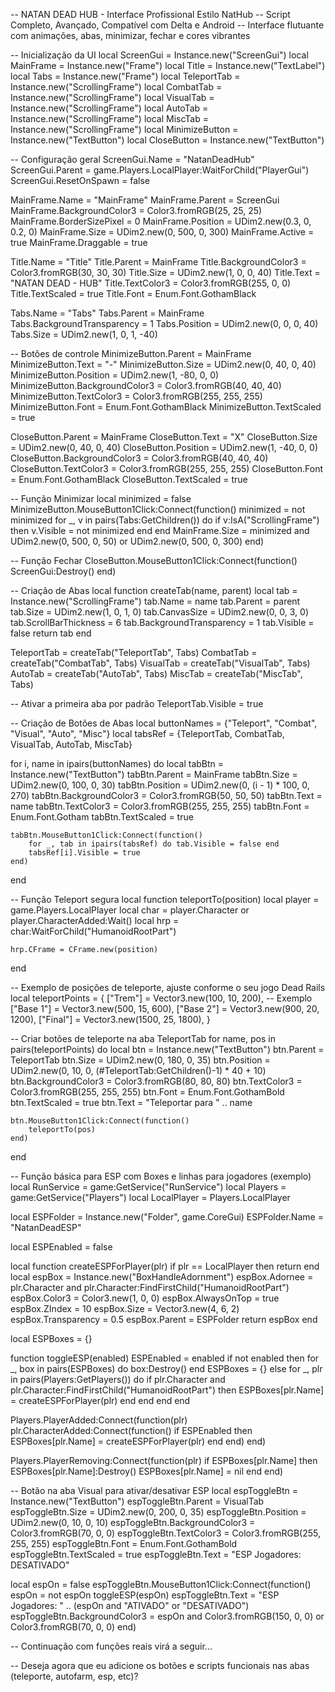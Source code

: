 -- NATAN DEAD HUB - Interface Profissional Estilo NatHub
-- Script Completo, Avançado, Compatível com Delta e Android
-- Interface flutuante com animações, abas, minimizar, fechar e cores vibrantes

-- Inicialização da UI
local ScreenGui = Instance.new("ScreenGui")
local MainFrame = Instance.new("Frame")
local Title = Instance.new("TextLabel")
local Tabs = Instance.new("Frame")
local TeleportTab = Instance.new("ScrollingFrame")
local CombatTab = Instance.new("ScrollingFrame")
local VisualTab = Instance.new("ScrollingFrame")
local AutoTab = Instance.new("ScrollingFrame")
local MiscTab = Instance.new("ScrollingFrame")
local MinimizeButton = Instance.new("TextButton")
local CloseButton = Instance.new("TextButton")

-- Configuração geral
ScreenGui.Name = "NatanDeadHub"
ScreenGui.Parent = game.Players.LocalPlayer:WaitForChild("PlayerGui")
ScreenGui.ResetOnSpawn = false

MainFrame.Name = "MainFrame"
MainFrame.Parent = ScreenGui
MainFrame.BackgroundColor3 = Color3.fromRGB(25, 25, 25)
MainFrame.BorderSizePixel = 0
MainFrame.Position = UDim2.new(0.3, 0, 0.2, 0)
MainFrame.Size = UDim2.new(0, 500, 0, 300)
MainFrame.Active = true
MainFrame.Draggable = true

Title.Name = "Title"
Title.Parent = MainFrame
Title.BackgroundColor3 = Color3.fromRGB(30, 30, 30)
Title.Size = UDim2.new(1, 0, 0, 40)
Title.Text = "NATAN DEAD - HUB"
Title.TextColor3 = Color3.fromRGB(255, 0, 0)
Title.TextScaled = true
Title.Font = Enum.Font.GothamBlack

Tabs.Name = "Tabs"
Tabs.Parent = MainFrame
Tabs.BackgroundTransparency = 1
Tabs.Position = UDim2.new(0, 0, 0, 40)
Tabs.Size = UDim2.new(1, 0, 1, -40)

-- Botões de controle
MinimizeButton.Parent = MainFrame
MinimizeButton.Text = "-"
MinimizeButton.Size = UDim2.new(0, 40, 0, 40)
MinimizeButton.Position = UDim2.new(1, -80, 0, 0)
MinimizeButton.BackgroundColor3 = Color3.fromRGB(40, 40, 40)
MinimizeButton.TextColor3 = Color3.fromRGB(255, 255, 255)
MinimizeButton.Font = Enum.Font.GothamBlack
MinimizeButton.TextScaled = true

CloseButton.Parent = MainFrame
CloseButton.Text = "X"
CloseButton.Size = UDim2.new(0, 40, 0, 40)
CloseButton.Position = UDim2.new(1, -40, 0, 0)
CloseButton.BackgroundColor3 = Color3.fromRGB(40, 40, 40)
CloseButton.TextColor3 = Color3.fromRGB(255, 255, 255)
CloseButton.Font = Enum.Font.GothamBlack
CloseButton.TextScaled = true

-- Função Minimizar
local minimized = false
MinimizeButton.MouseButton1Click:Connect(function()
    minimized = not minimized
    for _, v in pairs(Tabs:GetChildren()) do
        if v:IsA("ScrollingFrame") then
            v.Visible = not minimized
        end
    end
    MainFrame.Size = minimized and UDim2.new(0, 500, 0, 50) or UDim2.new(0, 500, 0, 300)
end)

-- Função Fechar
CloseButton.MouseButton1Click:Connect(function()
    ScreenGui:Destroy()
end)

-- Criação de Abas
local function createTab(name, parent)
    local tab = Instance.new("ScrollingFrame")
    tab.Name = name
    tab.Parent = parent
    tab.Size = UDim2.new(1, 0, 1, 0)
    tab.CanvasSize = UDim2.new(0, 0, 3, 0)
    tab.ScrollBarThickness = 6
    tab.BackgroundTransparency = 1
    tab.Visible = false
    return tab
end

TeleportTab = createTab("TeleportTab", Tabs)
CombatTab = createTab("CombatTab", Tabs)
VisualTab = createTab("VisualTab", Tabs)
AutoTab = createTab("AutoTab", Tabs)
MiscTab = createTab("MiscTab", Tabs)

-- Ativar a primeira aba por padrão
TeleportTab.Visible = true

-- Criação de Botões de Abas
local buttonNames = {"Teleport", "Combat", "Visual", "Auto", "Misc"}
local tabsRef = {TeleportTab, CombatTab, VisualTab, AutoTab, MiscTab}

for i, name in ipairs(buttonNames) do
    local tabBtn = Instance.new("TextButton")
    tabBtn.Parent = MainFrame
    tabBtn.Size = UDim2.new(0, 100, 0, 30)
    tabBtn.Position = UDim2.new(0, (i - 1) * 100, 0, 270)
    tabBtn.BackgroundColor3 = Color3.fromRGB(50, 50, 50)
    tabBtn.Text = name
    tabBtn.TextColor3 = Color3.fromRGB(255, 255, 255)
    tabBtn.Font = Enum.Font.Gotham
    tabBtn.TextScaled = true

    tabBtn.MouseButton1Click:Connect(function()
        for _, tab in ipairs(tabsRef) do tab.Visible = false end
        tabsRef[i].Visible = true
    end)
end

-- Função Teleport segura
local function teleportTo(position)
    local player = game.Players.LocalPlayer
    local char = player.Character or player.CharacterAdded:Wait()
    local hrp = char:WaitForChild("HumanoidRootPart")

    hrp.CFrame = CFrame.new(position)
end

-- Exemplo de posições de teleporte, ajuste conforme o seu jogo Dead Rails
local teleportPoints = {
    ["Trem"] = Vector3.new(100, 10, 200),  -- Exemplo
    ["Base 1"] = Vector3.new(500, 15, 600),
    ["Base 2"] = Vector3.new(900, 20, 1200),
    ["Final"] = Vector3.new(1500, 25, 1800),
}

-- Criar botões de teleporte na aba TeleportTab
for name, pos in pairs(teleportPoints) do
    local btn = Instance.new("TextButton")
    btn.Parent = TeleportTab
    btn.Size = UDim2.new(0, 180, 0, 35)
    btn.Position = UDim2.new(0, 10, 0, (#TeleportTab:GetChildren()-1) * 40 + 10)
    btn.BackgroundColor3 = Color3.fromRGB(80, 80, 80)
    btn.TextColor3 = Color3.fromRGB(255, 255, 255)
    btn.Font = Enum.Font.GothamBold
    btn.TextScaled = true
    btn.Text = "Teleportar para " .. name

    btn.MouseButton1Click:Connect(function()
        teleportTo(pos)
    end)
end

-- Função básica para ESP com Boxes e linhas para jogadores (exemplo)
local RunService = game:GetService("RunService")
local Players = game:GetService("Players")
local LocalPlayer = Players.LocalPlayer

local ESPFolder = Instance.new("Folder", game.CoreGui)
ESPFolder.Name = "NatanDeadESP"

local ESPEnabled = false

local function createESPForPlayer(plr)
    if plr == LocalPlayer then return end
    local espBox = Instance.new("BoxHandleAdornment")
    espBox.Adornee = plr.Character and plr.Character:FindFirstChild("HumanoidRootPart")
    espBox.Color3 = Color3.new(1, 0, 0)
    espBox.AlwaysOnTop = true
    espBox.ZIndex = 10
    espBox.Size = Vector3.new(4, 6, 2)
    espBox.Transparency = 0.5
    espBox.Parent = ESPFolder
    return espBox
end

local ESPBoxes = {}

function toggleESP(enabled)
    ESPEnabled = enabled
    if not enabled then
        for _, box in pairs(ESPBoxes) do
            box:Destroy()
        end
        ESPBoxes = {}
    else
        for _, plr in pairs(Players:GetPlayers()) do
            if plr.Character and plr.Character:FindFirstChild("HumanoidRootPart") then
                ESPBoxes[plr.Name] = createESPForPlayer(plr)
            end
        end
    end
end

Players.PlayerAdded:Connect(function(plr)
    plr.CharacterAdded:Connect(function()
        if ESPEnabled then
            ESPBoxes[plr.Name] = createESPForPlayer(plr)
        end
    end)
end)

Players.PlayerRemoving:Connect(function(plr)
    if ESPBoxes[plr.Name] then
        ESPBoxes[plr.Name]:Destroy()
        ESPBoxes[plr.Name] = nil
    end
end)

-- Botão na aba Visual para ativar/desativar ESP
local espToggleBtn = Instance.new("TextButton")
espToggleBtn.Parent = VisualTab
espToggleBtn.Size = UDim2.new(0, 200, 0, 35)
espToggleBtn.Position = UDim2.new(0, 10, 0, 10)
espToggleBtn.BackgroundColor3 = Color3.fromRGB(70, 0, 0)
espToggleBtn.TextColor3 = Color3.fromRGB(255, 255, 255)
espToggleBtn.Font = Enum.Font.GothamBold
espToggleBtn.TextScaled = true
espToggleBtn.Text = "ESP Jogadores: DESATIVADO"

local espOn = false
espToggleBtn.MouseButton1Click:Connect(function()
    espOn = not espOn
    toggleESP(espOn)
    espToggleBtn.Text = "ESP Jogadores: " .. (espOn and "ATIVADO" or "DESATIVADO")
    espToggleBtn.BackgroundColor3 = espOn and Color3.fromRGB(150, 0, 0) or Color3.fromRGB(70, 0, 0)
end)

-- Continuação com funções reais virá a seguir...

-- Deseja agora que eu adicione os botões e scripts funcionais nas abas (teleporte, autofarm, esp, etc)?
